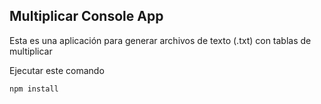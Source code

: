 ## Multiplicar Console App

Esta es una aplicación para generar archivos de texto (.txt) con tablas de multiplicar

Ejecutar este comando

```
npm install
```